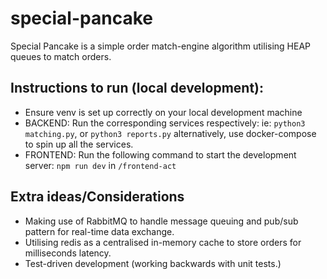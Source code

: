 # special-pancake

Special Pancake is a simple order match-engine algorithm utilising HEAP queues to match orders.


## Instructions to run (local development):
- Ensure venv is set up correctly on your local development machine
- BACKEND: Run the corresponding services respectively: ie: `python3 matching.py`, or `python3 reports.py` alternatively, use docker-compose to spin up all the services.
- FRONTEND: Run the following command to start the development server: `npm run dev` in `/frontend-act`


## Extra ideas/Considerations
- Making use of RabbitMQ to handle message queuing and pub/sub pattern for real-time data exchange.
- Utilising redis as a centralised in-memory cache to store orders for milliseconds latency. 
- Test-driven development (working backwards with unit tests.)


